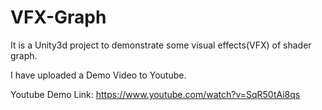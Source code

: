 # VFX-Graph
 
It is a Unity3d project to demonstrate some visual effects(VFX) of shader graph.

I have uploaded a Demo Video to Youtube.

Youtube Demo Link: https://www.youtube.com/watch?v=SqR50tAi8qs
